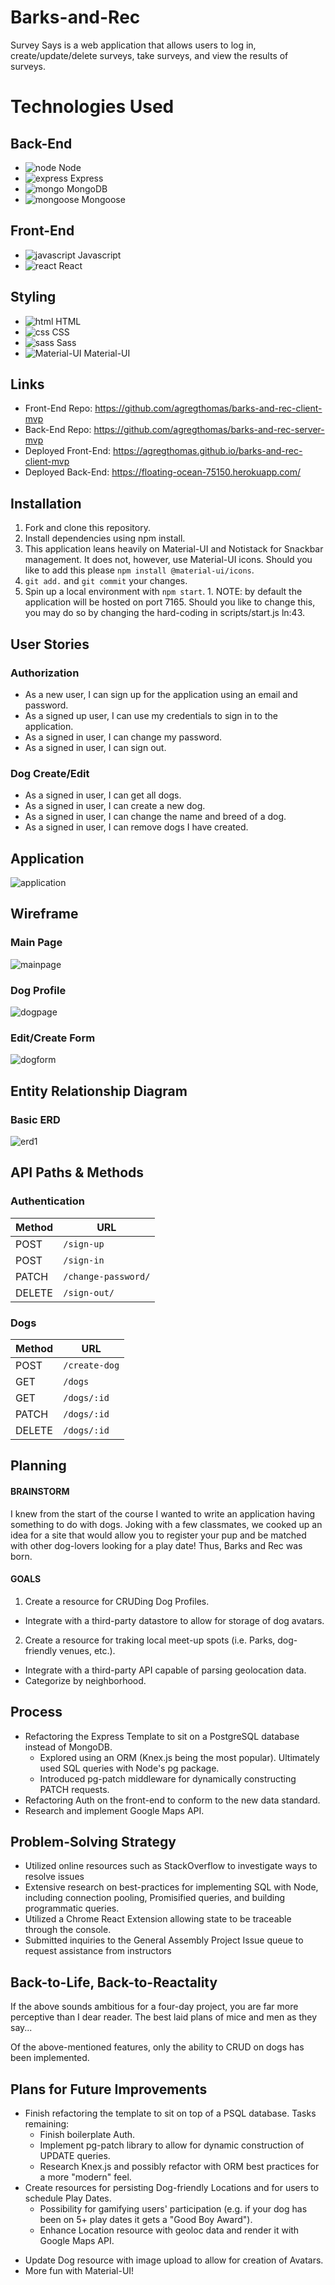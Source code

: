   # **Barks-and-Rec**

  Survey Says is a web application that allows users to log in, create/update/delete surveys, take surveys,
  and view the results of surveys.


  **Technologies Used**
  ===

  Back-End
  ---
  - ![node](https://icongr.am/devicon/nodejs-original.svg) Node
  - ![express](https://icongr.am/devicon/express-original.svg) Express
  - ![mongo](https://icongr.am/devicon/mongodb-original-wordmark.svg) MongoDB
  - ![mongoose](https://pm1.narvii.com/6325/27c78e40ca616a10b0dc546b5a91b532596217b4_128.jpg) Mongoose


  Front-End
  ---
  - ![javascript](https://icongr.am/devicon/javascript-original.svg) Javascript
  - ![react](https://icongr.am/devicon/react-original.svg) React


  Styling
  ---
  - ![html](https://icongr.am/devicon/html5-original.svg) HTML
  - ![css](https://icongr.am/devicon/css3-original.svg) CSS
  - ![sass](https://icongr.am/devicon/sass-original.svg) Sass
  - ![Material-UI](https://d2.alternativeto.net/dist/icons/material-ui_125634.png?width=128&height=128&mode=crop&upscale=false) Material-UI


  Links
  ---
  * Front-End Repo: https://github.com/agregthomas/barks-and-rec-client-mvp
  * Back-End Repo: https://github.com/agregthomas/barks-and-rec-server-mvp
  * Deployed Front-End: https://agregthomas.github.io/barks-and-rec-client-mvp
  * Deployed Back-End: https://floating-ocean-75150.herokuapp.com/


  ## Installation

  1. Fork and clone this repository.
  2. Install dependencies using npm install.
  3. This application leans heavily on Material-UI and Notistack for Snackbar management. It does not, however, use Material-UI icons. Should you like to add this please `npm install @material-ui/icons`.
  4. `git add.` and `git commit` your changes.
  5. Spin up a local environment with `npm start`.
    1. NOTE: by default the application will be hosted on port 7165. Should you like to change this, you may do so by changing the hard-coding in scripts/start.js ln:43.

  User Stories
  ---
  ### Authorization
  * As a new user, I can sign up for the application using an email and password.
  * As a signed up user, I can use my credentials to sign in to the application.
  * As a signed in user, I can change my password.
  * As a signed in user, I can sign out.


  ### Dog Create/Edit
  * As a signed in user, I can get all dogs.
  * As a signed in user, I can create a new dog.
  * As a signed in user, I can change the name and breed of a dog.
  * As a signed in user, I can remove dogs I have created.

Application
---
![application](./photos/application.png)

  Wireframe
  ---
  ### Main Page
  ![mainpage](./photos/mainpage.jpg)

  ### Dog Profile
  ![dogpage](./photos/dogpage.jpg)

  ### Edit/Create Form
  ![dogform](./photos/dogform.jpg)

  Entity Relationship Diagram
  ------
  ### Basic ERD
  ![erd1](./photos/erd.jpg)


  API Paths & Methods
  ------
  ### Authentication

  | Method | URL
  |--------|------------------------
  | POST   | `/sign-up`
  | POST   | `/sign-in`
  | PATCH  | `/change-password/`
  | DELETE | `/sign-out/`

  ### Dogs

  | Method   | URL
  |--------|------------------------
  | POST   | `/create-dog`
  | GET    | `/dogs`
  | GET    | `/dogs/:id`
  | PATCH  | `/dogs/:id`
  | DELETE | `/dogs/:id`


  Planning
  ------

#### BRAINSTORM ####
I knew from the start of the course I wanted to write an application having something to do with dogs. Joking with a few classmates, we cooked up an idea for a site that would allow you to register your pup and be matched with other dog-lovers looking for a play date! Thus, Barks and Rec was born.

#### GOALS ####
1. Create a resource for CRUDing Dog Profiles.
  - Integrate with a third-party datastore to allow for storage of dog avatars.
2. Create a resource for traking local meet-up spots (i.e. Parks, dog-friendly venues, etc.).
  - Integrate with a third-party API capable of parsing geolocation data.
  - Categorize by neighborhood.


  Process
  ------
  * Refactoring the Express Template to sit on a PostgreSQL database instead of MongoDB.
    - Explored using an ORM (Knex.js being the most popular). Ultimately used SQL queries with Node's pg package.
    - Introduced pg-patch middleware for dynamically constructing PATCH requests.
  * Refactoring Auth on the front-end to conform to the new data standard.
  * Research and implement Google Maps API.


  Problem-Solving Strategy
  ------

  * Utilized online resources such as StackOverflow to investigate ways to resolve issues
  * Extensive research on best-practices for implementing SQL with Node, including connection pooling, Promisified queries, and building programmatic queries.
  * Utilized a Chrome React Extension allowing state to be traceable through the console.
  * Submitted inquiries to the General Assembly Project Issue queue to request assistance from instructors

Back-to-Life, Back-to-Reactality
----
If the above sounds ambitious for a four-day project, you are far more perceptive than I dear reader. The best laid plans of mice and men as they say...

Of the above-mentioned features, only the ability to CRUD on dogs has been implemented.

  Plans for Future Improvements
  ------
  * Finish refactoring the template to sit on top of a PSQL database. Tasks remaining:
    - Finish boilerplate Auth.
    - Implement pg-patch library to allow for dynamic construction of UPDATE queries.
    - Research Knex.js and possibly refactor with ORM best practices for a more "modern" feel.
  * Create resources for persisting Dog-friendly Locations and for users to schedule Play Dates.
    - Possibility for gamifying users' participation (e.g. if your dog has been on 5+ play dates it gets a "Good Boy Award").
    - Enhance Location resource with geoloc data and render it with Google Maps API.
  - Update Dog resource with image upload to allow for creation of Avatars.
  - More fun with Material-UI!
